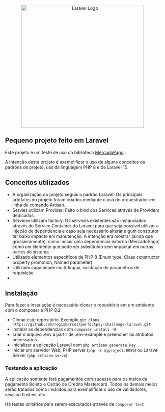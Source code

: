 <p align="center"><a href="https://laravel.com" target="_blank"><img src="https://raw.githubusercontent.com/laravel/art/master/logo-lockup/5%20SVG/2%20CMYK/1%20Full%20Color/laravel-logolockup-cmyk-red.svg" width="400" alt="Laravel Logo"></a></p>


## Pequeno projeto feito em Laravel

Este projeto é um teste de uso da biblioteca [MercadoPago](https://www.mercadopago.com.br/developers/pt/reference) . 

A intenção deste projeto é exemplificar o uso de alguns conceitos de padrões de projeto, uso da linguagem PHP 8 e
de Laravel 10.

## Conceitos utilizados

- A organização do projeto seguiu o padrão Laravel: Os principais artefatos do projeto foram criados mediante o uso
 do orquestrador em linha de comando Artisan.
- Servies utilizam Provider: Feito o bind dos Services através de Providers dedicados.
- Services utilizam factory: Os services existentes são instanciados através do Service Container do Laravel para que
seja possível utilizar a injeção de dependencia e caso seja necessário alterar algum construtor ter baixo impacto 
em manutenção. A intenção era mostrar (ainda que grosseiramente), como incluir uma dependencia externa (MercadoPago)
como um elemento que pode ser substituído sem impactar em outras partes do sistema.
- Utilizado elementos especificos de PHP 8 (Enum type, Class constructor property promotion, Named parameter)
- Utilizado capacidade multi-lingua, validação de parametros de requisição
- 


  
## Instalação
Para fazer a instalação é necessário clonar o repositório em um ambiente com o composer e PHP 8.2

- Clonar este repositório. Exemplo `git clone https://github.com/regismarcos/perfectpay-challenge-laravel.git`
- instalar as dependencias com `composer install -W`
- criar o arquivo .env a partir de .env-example e preencher os atributos necessários
- inicializar a aplicação Laravel com `php artisan generate:key`
- iniciar um servidor Web, PHP server (`php -S myproject:8080`) ou Laravel Server (`php artisan serve`).

### Testando a aplicação

A aplicação somente fará pagamentos com sucesso para os meios de pagamento Boleto e Cartão de Crédito Mastercard.
Todos os demais meios serão tratados como inválidos para exemplificar o uso de validadores, session flashes, etc.

Há testes unitários para serem executados através de `composer test`
